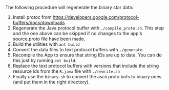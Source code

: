 The following procedure will regenerate the binary star data:
  1.  Install protoc from https://developers.google.com/protocol-buffers/docs/downloads
  1.  Regenerate the Java protocol buffer with `./compile_proto.sh`.  This step and the one above can be skipped if no changes to the app's source.proto file have been made. 
  1.  Build the utilities with `ant build`
  1.  Convert the data files to text protocol buffers with `./generate`.
  1.  Recompile the App to ensure that string IDs are up to date.  You can do this just by running `ant build`.
  1.  Replace the text protocol buffers with versions that include the string resource ids from the `R.java` file with `./rewrite.sh`
  1.  Finally use the `binary.sh` to convert the ascii proto bufs to binary ones (and put them in the right directory).
